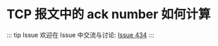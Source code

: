 # TCP 报文中的 ack number 如何计算



::: tip Issue 
 欢迎在 Issue 中交流与讨论: [Issue 434](https://github.com/shfshanyue/Daily-Question/issues/434) 
:::



